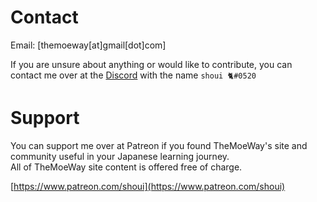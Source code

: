 # Contact
Email: [themoeway[at]gmail[dot]com]

If you are unsure about anything or would like to contribute, you can contact me over at the [Discord](https://discord.gg/nhqjydaR8j) with the name `shoui 🐈#0520` 

# Support
You can support me over at Patreon if you found TheMoeWay's site and community useful in your Japanese learning journey.  
All of TheMoeWay site content is offered free of charge.  

[https://www.patreon.com/shoui](https://www.patreon.com/shoui)  

